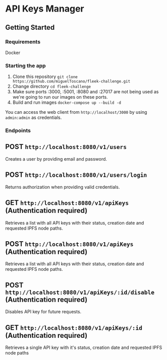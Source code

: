 # API Keys Manager

## Getting Started

### Requirements
Docker

### Starting the app
1. Clone this repository `git clone https://github.com/miguelToscano/fleek-challenge.git`
2. Change directory `cd fleek-challenge`
3. Make sure ports :3000, :5001, :8080 and :27017 are not being used as we're going to run our images on these ports.
4. Build and run images `docker-compose up --build -d`

You can access the web client from `http://localhost/3000` by using `admin:admin` as credentials.

### Endpoints

## POST `http://localhost:8080/v1/users`
Creates a user by providing email and password.

## POST `http://localhost:8080/v1/users/login`
Returns authorization when providing valid credentials.

## GET `http://localhost:8080/v1/apiKeys` (Authentication required)
Retrieves a list with all API keys with their status, creation date and requested IPFS node paths.

## POST `http://localhost:8080/v1/apiKeys` (Authentication required)
Retrieves a list with all API keys with their status, creation date and requested IPFS node paths.

## POST `http://localhost:8080/v1/apiKeys/:id/disable` (Authentication required)
Disables API key for future requests.

## GET `http://localhost:8080/v1/apiKeys/:id` (Authentication required)
Retrieves a single API key with it's status, creation date and requested IPFS node paths

